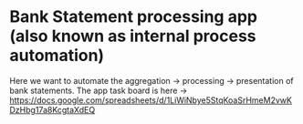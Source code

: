 # Bank Statement processing app (also known as internal process automation)

Here we want to automate the aggregation -> processing -> presentation of bank statements.
The app task board is here -> https://docs.google.com/spreadsheets/d/1LiWiNbye5StqKoaSrHmeM2vwKDzHbg17a8KcgtaXdEQ
